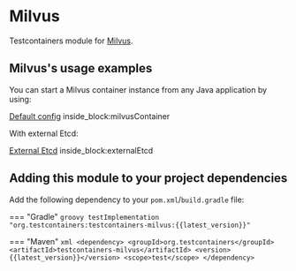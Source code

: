 # Milvus

Testcontainers module for [Milvus](https://hub.docker.com/r/milvusdb/milvus).

## Milvus's usage examples

You can start a Milvus container instance from any Java application by using:

<!--codeinclude-->
[Default config](../../modules/milvus/src/test/java/org/testcontainers/milvus/MilvusContainerTest.java) inside_block:milvusContainer
<!--/codeinclude-->

With external Etcd:

<!--codeinclude-->
[External Etcd](../../modules/milvus/src/test/java/org/testcontainers/milvus/MilvusContainerTest.java) inside_block:externalEtcd
<!--/codeinclude-->

## Adding this module to your project dependencies

Add the following dependency to your `pom.xml`/`build.gradle` file:

=== "Gradle"
    ```groovy
    testImplementation "org.testcontainers:testcontainers-milvus:{{latest_version}}"
    ```

=== "Maven"
    ```xml
    <dependency>
        <groupId>org.testcontainers</groupId>
        <artifactId>testcontainers-milvus</artifactId>
        <version>{{latest_version}}</version>
        <scope>test</scope>
    </dependency>
    ```
